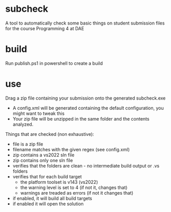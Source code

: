 # subcheck
A tool to automatically check some basic things on student submission files for the course Programming 4 at DAE

# build
Run publish.ps1 in powershell to create a build

# use
Drag a zip file containing your submission onto the generated subcheck.exe
- A config.xml will be generated containing the default configuration, you might want to tweak this
- Your zip file will be unzipped in the same folder and the contents analyzed.

Things that are checked (non exhaustive):
- file is a zip file
- filename matches with the given regex (see config.xml)
- zip contains a vs2022 sln file
- zip contains only one sln file
- verifies that the folders are clean - no intermediate build output or .vs folders
- verifies that for each build target
    - the platform toolset is v143 (vs2022)
    - the warning level is set to 4 (if not it, changes that)
    - warnings are treaded as errors (if not it changes that)
- if enabled, it will build all build targets
- if enabled it will open the solution
